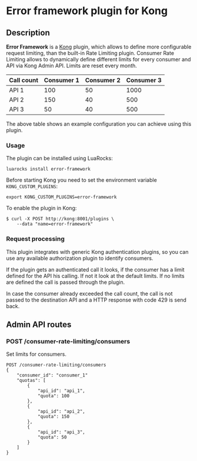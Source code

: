 # Error framework plugin for Kong

## Description

<b>Error Framework</b> is a [Kong](https://getkong.org/) plugin, which allows to define more configurable request limiting, than the built-in Rate Limiting plugin. Consumer Rate Limiting allows to dynamically define different limits for every consumer and API via Kong Admin API. Limits are reset every month.

| Call count   | Consumer 1 | Consumer 2 | Consumer 3 |
|--------------|------------|------------|------------|
| API 1        | 100        | 50         | 1000       |
| API 2        | 150        | 40         | 500        |
| API 3        | 50         | 40         | 500        |

The above table shows an example configuration you can achieve using this plugin.

### Usage

The plugin can be installed using LuaRocks:

```
luarocks install error-framework
```

Before starting Kong you need to set the environment variable `KONG_CUSTOM_PLUGINS`:
```
export KONG_CUSTOM_PLUGINS=error-framework
```

To enable the plugin in Kong:
```
$ curl -X POST http://kong:8001/plugins \
    --data "name=error-framework"
```

### Request processing
This plugin integrates with generic Kong authentication plugins, so you can use any available authorization plugin to identify consumers.

If the plugin gets an authenticated call it looks, if the consumer has a limit defined for the API his calling. If not it look at the default limits. If no limits are defined the call is passed through the plugin.

In case the consumer already exceeded the call count, the call is not passed to the destination API and a HTTP response with code 429 is send back.

## Admin API routes

### POST /consumer-rate-limiting/consumers
Set limits for consumers.

```
POST /consumer-rate-limiting/consumers
{
	"consumer_id": "consumer_1"
    "quotas": [
    	{
        	"api_id": "api_1",
            "quota": 100
        },
        {
        	"api_id": "api_2",
            "quota": 150
        },
        {
        	"api_id": "api_3",
            "quota": 50
        }
    ]
}
```

